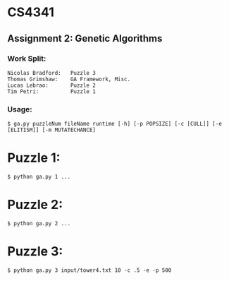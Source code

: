 # CS4341
## Assignment 2: Genetic Algorithms

### Work Split:
	Nicolas Bradford:	Puzzle 3
	Thomas Grimshaw:	GA Framework, Misc.
	Lucas Lebrao:		Puzzle 2
	Tim Petri:			Puzzle 1

### Usage:

	$ ga.py puzzleNum fileName runtime [-h] [-p POPSIZE] [-c [CULL]] [-e [ELITISM]] [-m MUTATECHANCE]
# Puzzle 1:
	$ python ga.py 1 ...
# Puzzle 2:
	$ python ga.py 2 ...
# Puzzle 3:
	$ python ga.py 3 input/tower4.txt 10 -c .5 -e -p 500
